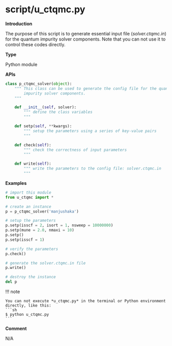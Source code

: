 # script/u_ctqmc.py

**Introduction**

The purpose of this script is to generate essential input file (*solver.ctqmc.in*) for the quantum impurity solver components. Note that you can not use it to control these codes directly.

**Type**

Python module

**APIs**

```python
class p_ctqmc_solver(object):
    """ This class can be used to generate the config file for the quantum
        impurity solver components.
    """

    def __init__(self, solver):
        """ define the class variables
        """

    def setp(self, **kwargs):
        """ setup the parameters using a series of key-value pairs
        """

    def check(self):
        """ check the correctness of input parameters
        """

    def write(self):
        """ write the parameters to the config file: solver.ctqmc.in
        """
```

**Examples**

```python
# import this module
from u_ctqmc import *

# create an instance
p = p_ctqmc_solver('manjushaka')

# setup the parameters
p.setp(isscf = 2, isort = 1, nsweep = 10000000)
p.setp(mune = 2.0, nmaxi = 10)
p.setp()
p.setp(isscf = 1)

# verify the parameters
p.check()

# generate the solver.ctqmc.in file
p.write()

# destroy the instance
del p
```

!!! note

    You can not execute *u_ctqmc.py* in the terminal or Python environment directly, like this:
    ```sh
    $ python u_ctqmc.py
    ```

**Comment**

N/A
